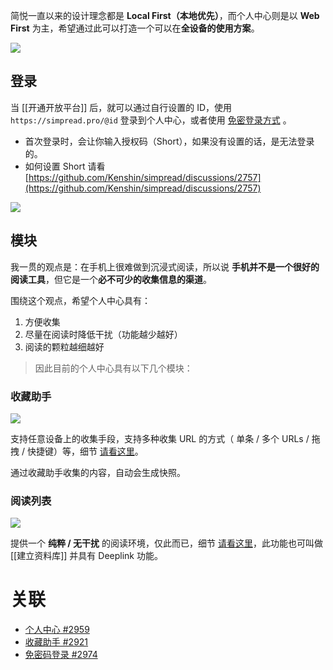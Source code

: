 简悦一直以来的设计理念都是 **Local First（本地优先）**，而个人中心则是以 **Web First** 为主，希望通过此可以打造一个可以在**全设备的使用方案**。

![](https://user-images.githubusercontent.com/81074/138411982-06989838-0a3f-4c08-b1bd-6306ef402c9a.png#crop=0&crop=0&crop=1&crop=1&id=A63Zd&originHeight=928&originWidth=1881&originalType=binary&ratio=1&rotation=0&showTitle=false&status=done&style=none&title=)

## 登录

当 [[开通开放平台]] 后，就可以通过自行设置的 ID，使用 `https://simpread.pro/@id` 登录到个人中心，或者使用 [免密登录方式](https://github.com/Kenshin/simpread/discussions/2974) 。

  -  首次登录时，会让你输入授权码（Short），如果没有设置的话，是无法登录的。 
  -  如何设置 Short 请看 [https://github.com/Kenshin/simpread/discussions/2757](https://github.com/Kenshin/simpread/discussions/2757) 

![](https://user-images.githubusercontent.com/81074/138412344-abe4142f-1b7b-4370-8e6a-a7b6e9d3e13d.png#crop=0&crop=0&crop=1&crop=1&id=TiXQY&originHeight=928&originWidth=1881&originalType=binary&ratio=1&rotation=0&showTitle=false&status=done&style=none&title=)

## 模块

我一贯的观点是：在手机上很难做到沉浸式阅读，所以说 **手机并不是一个很好的阅读工具**，但它是一个**必不可少的收集信息的渠道**。

围绕这个观点，希望个人中心具有：

1. 方便收集
1. 尽量在阅读时降低干扰（功能越少越好）
1. 阅读的颗粒越细越好

> 因此目前的个人中心具有以下几个模块：

### 收藏助手

![](https://user-images.githubusercontent.com/81074/138418703-d7c3f26b-d8fe-4f63-9c21-1ce96f23b097.png#crop=0&crop=0&crop=1&crop=1&id=pgP0r&originHeight=182&originWidth=795&originalType=binary&ratio=1&rotation=0&showTitle=false&status=done&style=none&title=)

支持任意设备上的收集手段，支持多种收集 URL 的方式（ 单条 / 多个 URLs / 拖拽 / 快捷键）等，细节 [请看这里](https://github.com/Kenshin/simpread/discussions/2921)。

通过收藏助手收集的内容，自动会生成快照。

### 阅读列表

![](https://user-images.githubusercontent.com/81074/138418778-30983fbd-251f-4d0a-9e39-7ca6d774a2dc.png#crop=0&crop=0&crop=1&crop=1&id=JvfJd&originHeight=187&originWidth=803&originalType=binary&ratio=1&rotation=0&showTitle=false&status=done&style=none&title=)


提供一个 **纯粹 / 无干扰** 的阅读环境，仅此而已，细节 [请看这里](https://github.com/Kenshin/simpread/discussions/2954)，此功能也可叫做 [[建立资料库]] 并具有 Deeplink 功能。

# 关联
   - [个人中心 #2959](https://github.com/Kenshin/simpread/discussions/2959)
   - [收藏助手 #2921](https://github.com/Kenshin/simpread/discussions/2921)
   - [免密码登录 #2974](https://github.com/Kenshin/simpread/discussions/2974)